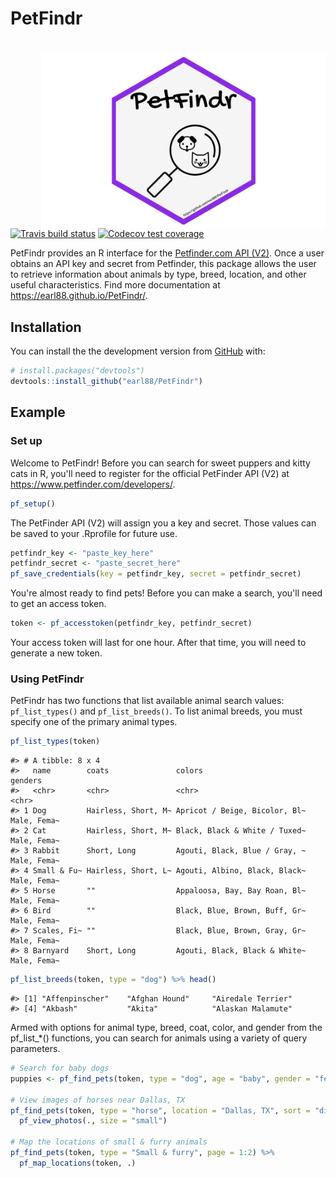 
<!-- README.md is generated from README.Rmd. Please edit that file -->
PetFindr
========

<!-- badges: start -->
<img src='man/figures/logo.png' align="right" height="280" /></a>
=================================================================

[![Travis build status](https://travis-ci.org/earl88/PetFindr.svg?branch=master)](https://travis-ci.org/earl88/PetFindr) [![Codecov test coverage](https://codecov.io/gh/earl88/PetFindr/branch/master/graph/badge.svg)](https://codecov.io/gh/earl88/PetFindr?branch=master) <!-- badges: end -->

PetFindr provides an R interface for the [Petfinder.com API (V2)](https://www.petfinder.com/developers/). Once a user obtains an API key and secret from Petfinder, this package allows the user to retrieve information about animals by type, breed, location, and other useful characteristics. Find more documentation at <https://earl88.github.io/PetFindr/>.

Installation
------------

You can install the the development version from [GitHub](https://github.com/) with:

``` r
# install.packages("devtools")
devtools::install_github("earl88/PetFindr")
```

Example
-------

### Set up

Welcome to PetFindr! Before you can search for sweet puppers and kitty cats in R, you'll need to register for the official PetFinder API (V2) at <https://www.petfinder.com/developers/>.

``` r
pf_setup()
```

The PetFinder API (V2) will assign you a key and secret. Those values can be saved to your .Rprofile for future use.

``` r
petfindr_key <- "paste_key_here"
petfindr_secret <- "paste_secret_here"
pf_save_credentials(key = petfindr_key, secret = petfindr_secret)
```

You're almost ready to find pets! Before you can make a search, you'll need to get an access token.

``` r
token <- pf_accesstoken(petfindr_key, petfindr_secret)
```

Your access token will last for one hour. After that time, you will need to generate a new token.

### Using PetFindr

PetFindr has two functions that list available animal search values: `pf_list_types()` and `pf_list_breeds()`. To list animal breeds, you must specify one of the primary animal types.

``` r
pf_list_types(token)
```

    #> # A tibble: 8 x 4
    #>   name        coats               colors                        genders    
    #>   <chr>       <chr>               <chr>                         <chr>      
    #> 1 Dog         Hairless, Short, M~ Apricot / Beige, Bicolor, Bl~ Male, Fema~
    #> 2 Cat         Hairless, Short, M~ Black, Black & White / Tuxed~ Male, Fema~
    #> 3 Rabbit      Short, Long         Agouti, Black, Blue / Gray, ~ Male, Fema~
    #> 4 Small & Fu~ Hairless, Short, L~ Agouti, Albino, Black, Black~ Male, Fema~
    #> 5 Horse       ""                  Appaloosa, Bay, Bay Roan, Bl~ Male, Fema~
    #> 6 Bird        ""                  Black, Blue, Brown, Buff, Gr~ Male, Fema~
    #> 7 Scales, Fi~ ""                  Black, Blue, Brown, Gray, Gr~ Male, Fema~
    #> 8 Barnyard    Short, Long         Agouti, Black, Black & White~ Male, Fema~

``` r
pf_list_breeds(token, type = "dog") %>% head()
```

    #> [1] "Affenpinscher"    "Afghan Hound"     "Airedale Terrier"
    #> [4] "Akbash"           "Akita"            "Alaskan Malamute"

Armed with options for animal type, breed, coat, color, and gender from the pf\_list\_\*() functions, you can search for animals using a variety of query parameters.

``` r
# Search for baby dogs
puppies <- pf_find_pets(token, type = "dog", age = "baby", gender = "female")

# View images of horses near Dallas, TX
pf_find_pets(token, type = "horse", location = "Dallas, TX", sort = "distance") %>%
  pf_view_photos(., size = "small")

# Map the locations of small & furry animals
pf_find_pets(token, type = "Small & furry", page = 1:2) %>%
  pf_map_locations(token, .)
```
